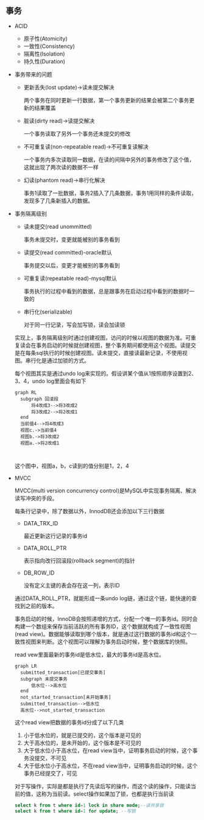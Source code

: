 ## 事务

+ ACID

  + 原子性(Atomicity)
  + 一致性(Consistency)
  + 隔离性(Isolation)
  + 持久性(Duration)

+ 事务带来的问题

  + 更新丢失(lost update)->读未提交解决

    两个事务在同时更新一行数据，第一个事务更新的结果会被第二个事务更新的结果覆盖

  + 脏读(dirty read)->读提交解决

    一个事务读取了另外一个事务还未提交的修改

  + 不可重复读(non-repeatable read)->不可重复读解决

    一个事务内多次读取同一数据，在读的间隔中另外的事务修改了这个值，这就出现了两次读的数据不一样

  + 幻读(phantom read)->串行化解决

    事务1读取了一批数据，事务2插入了几条数据，事务1用同样的条件读取，发现多了几条新插入的数据。

+ 事务隔离级别

  + 读未提交(read unommitted)

    事务未提交时，变更就能被别的事务看到

  + 读提交(read committed)-oracle默认

    事务提交以后，变更才能被别的事务看到

  + 可重复读(repeatable read)-mysql默认

    事务执行的过程中看到的数据，总是跟事务在启动过程中看到的数据时一致的

  + 串行化(serializable)

    对于同一行记录，写会加写锁，读会加读锁

  实现上，事务隔离级别时通过创建视图，访问的时候以视图的数据为准。可重复读会在事务启动的时候就创建视图，整个事务期间都使用这个视图。读提交是在每条sql执行的时候创建视图。读未提交，直接读最新记录，不使用视图。串行化是通过加锁的方式。

  每个视图其实是通过undo log来实现的。假设讲某个值从1按照顺序设置到2、3、4，undo log里面会有如下

  ```mermaid
  graph RL
  	subgraph 回滚段
  		将4改成3-->将3改成2
  		将3改成2-->将2改成1
  	end
  	当前值4-->将4改成3
  	视图c.->当前值4
  	视图b.->将3改成2
  	视图a.->将2改成1
  	
  	
  ```

  这个图中，视图a，b，c读到的值分别是1，2，4

+ MVCC

  MVCC(multi version concurrency control)是MySQL中实现事务隔离、解决读写冲突的手段。

  每条行记录中，除了数据以外，InnodDB还会添加以下三行数据

  + DATA_TRX_ID

    最近更新这行记录的事务id

  + DATA_ROLL_PTR

    表示指向改行回滚段(rollback segment)的指针

  + DB_ROW_ID

    没有定义主键的表会存在这一列，表示ID

  通过DATA_ROLL_PTR，就能形成一条undo log链，通过这个链，能快速的查找到之前的版本。

  事务启动的时候，InnoDB会按照递增的方式，分配一个唯一的事务id。同时会构建一个数组来保存当前活跃的所有事务ID，这个数据就构成了一致性视图(read view)。数据能够读取到哪个版本，就是通过这行数据的事务id和这个一致性视图来判断。这个视图可以理解为事务启动时候，整个数据库的快照。

  read vew里面最新的事务id是低水位，最大的事务id是高水位。

  ```mermaid
  graph LR
  	submitted_transaction[已提交事务]
  	subgraph 未提交事务
  		低水位-->高水位
  	end
  	not_started_transaction[未开始事务]
  	submitted_transaction-->低水位
  	高水位-->not_started_transaction
  ```

  这个read view把数据的事务id分成了以下几类

  1. 小于低水位的，就是已提交的，这个版本是可见的
  2. 大于高水位的，是未开始的，这个版本是不可见的
  3. 大于低水位小于高水位，在read view当中，证明事务启动的时候，这个事务没提交，不可见
  4. 大于低水位小于高水位，不在read view当中，证明事务启动的时候，这个事务已经提交了，可见

  对于写操作，实际是都是执行了先读后写的操作，而这个读的操作，只能读当前的值，这称为当前读。select操作如果加了锁，也都是执行当前读

  ```sql
  select k from t where id=1 lock in share mode;--读共享锁
  select k from t where id=1 for update; --写锁
  ```

  

  